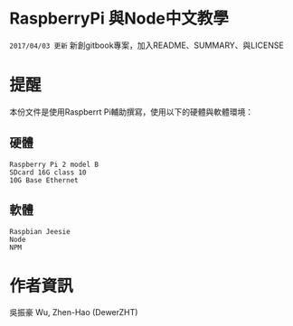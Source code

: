 # RaspberryPi 與Node中文教學
`2017/04/03 更新`
新創gitbook專案，加入README、SUMMARY、與LICENSE

# 提醒
本份文件是使用Raspberrt Pi輔助撰寫，使用以下的硬體與軟體環境：
## 硬體
```
Raspberry Pi 2 model B
SDcard 16G class 10
10G Base Ethernet
```

## 軟體
```
Raspbian Jeesie
Node 
NPM
```

# 作者資訊
吳振豪 Wu, Zhen-Hao (DewerZHT)
